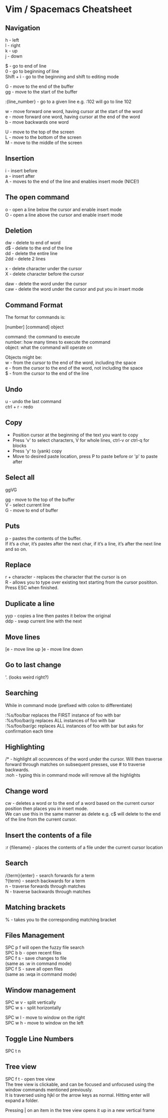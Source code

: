 # Vim / Spacemacs Cheatsheet

## Navigation
h - left  
l - right  
k - up   
j - down  

$ - go to end of line  
0 - go to beginning of line  
Shift + i - go to the beginning and shift to editing mode  

G - move to the end of the buffer  
gg - move to the start of the buffer  

:{line_number} - go to a given line e.g. :102 will go to line 102  

w - move forward one word, having cursor at the start of the word  
e - move forward one word, having cursor at the end of the word  
b - move backwards one word

U - move to the top of the screen  
L - move to the bottom of the screen  
M - move to the middle of the screen  

## Insertion
i - insert before  
a - insert after  
A - moves to the end of the line and enables insert mode (NICE!)

## The open command
o - open a line below the cursor and enable insert mode  
O - open a line above the cursor and enable insert mode  

## Deletion
dw - delete to end of word  
d$ - delete to the end of the line  
dd - delete the entire line  
2dd - delete 2 lines  

x - delete character under the cursor  
X - delete character before the cursor  

daw - delete the word under the cursor  
caw - delete the word under the cursor and put you in insert mode

## Command Format
The format for commands is:

[number] [command] object

command: the command to execute  
number: how many times to execute the command  
object: what the command will operate on  

Objects might be:  
w - from the cursor to the end of the word, including the space  
e - from the cursor to the end of the word, not including the space  
$ - from the cursor to the end of the line  

## Undo
u - undo the last command  
ctrl + r - redo

## Copy
- Position cursor at the beginning of the text you want to copy
- Press 'v' to select characters, V for whole lines, ctrl-v or ctrl-q for blocks
- Press 'y' to (yank) copy
- Move to desired paste location, press P to paste before or 'p' to paste after

## Select all
ggVG

gg - move to the top of the buffer  
V - select current line  
G - move to end of buffer  

## Puts
p - pastes the contents of the buffer.  
If it’s a char, it’s pastes after the next char, if it’s a line, it’s after the next line and so on.  

## Replace
r + character - replaces the character that the cursor is on  
R - allows you to type over existing text starting from the cursor posititon.  
Press ESC when finished.

## Duplicate a line
yyp - copies a line then pastes it below the original  
ddp - swap current line with the next

## Move lines
[e - move line up
]e - move line down

## Go to last change
'. (looks weird right?)

## Searching
While in command mode (prefixed with colon to differentiate)

:%s/foo/bar replaces the FIRST instance of foo with bar  
:%s/foo/bar/g replaces ALL instances of foo with bar  
:%s/foo/bar/gc replaces ALL instances of foo with bar but asks for confirmation each time

## Highlighting
/* - highlight all occurences of the word under the cursor. Will then traverse forward through matches on subsequent presses, use # to traverse backwards.  
:noh - typing this in command mode will remove all the highlights

## Change word
cw - deletes a word or to the end of a word based on the current cursor position then places you in insert mode.  
We can use this in the same manner as delete e.g. c$ will delete to the end of the line from the current cursor.

## Insert the contents of a file
:r {filename} - places the contents of a file under the current cursor location

## Search
/{term}{enter} - search forwards for a term  
?{term} - search backwards for a term  
n - traverse forwards through matches  
N - traverse backwards through matches

## Matching brackets
% - takes you to the corresponding matching bracket

## Files Management
SPC p f will open the fuzzy file search  
SPC b b - open recent files  
SPC f s - save changes to file  
(same as :w in command mode)  
SPC f S - save all open files  
(same as :wqa in command mode)

## Window management
SPC w v - split vertically  
SPC w s - split horizontally  

SPC w l - move to window on the right  
SPC w h - move to window on the left

## Toggle Line Numbers
SPC t n

## Tree view
SPC f t - open tree view  
The tree view is clickable, and can be focused and unfocused using the window commands mentioned previously.  
It is traversed using hjkl or the arrow keys as normal. Hitting enter will expand a folder.

Pressing | on an item in the tree view opens it up in a new vertical frame
